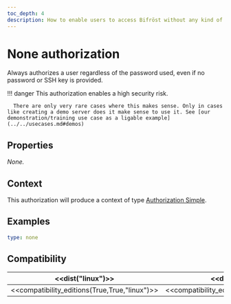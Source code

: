 ```yaml
---
toc_depth: 4
description: How to enable users to access Bifröst without any kind of password or SSH key.
---
```


# None authorization

Always authorizes a user regardless of the password used, even if no password or SSH key is provided.

!!! danger
     This authorization enables a high security risk.

      There are only very rare cases where this makes sense. Only in cases like creating a demo server does it make sense to use it. See [our demonstration/training use case as a ligable example](../../usecases.md#demos)

## Properties

_None._

## Context

This authorization will produce a context of type [Authorization Simple](../context/authorization.md#simple).

## Examples

```yaml
type: none
```

## Compatibility

| <<dist("linux")>> | <<dist("windows")>> |
| - | - |
| <<compatibility_editions(True,True,"linux")>> | <<compatibility_editions(True,None,"windows")>> |
